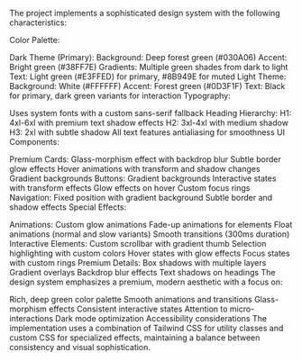 The project implements a sophisticated design system with the following characteristics:

Color Palette:

Dark Theme (Primary):
Background: Deep forest green (#030A06)
Accent: Bright green (#38FF7E)
Gradients: Multiple green shades from dark to light
Text: Light green (#E3FFED) for primary, #8B949E for muted
Light Theme:
Background: White (#FFFFFF)
Accent: Forest green (#0D3F1F)
Text: Black for primary, dark green variants for interaction
Typography:

Uses system fonts with a custom sans-serif fallback
Heading Hierarchy:
H1: 4xl-6xl with premium text shadow effects
H2: 3xl-4xl with medium shadow
H3: 2xl with subtle shadow
All text features antialiasing for smoothness
UI Components:

Premium Cards:
Glass-morphism effect with backdrop blur
Subtle border glow effects
Hover animations with transform and shadow changes
Gradient backgrounds
Buttons:
Gradient backgrounds
Interactive states with transform effects
Glow effects on hover
Custom focus rings
Navigation:
Fixed position with gradient background
Subtle border and shadow effects
Special Effects:

Animations:
Custom glow animations
Fade-up animations for elements
Float animations (normal and slow variants)
Smooth transitions (300ms duration)
Interactive Elements:
Custom scrollbar with gradient thumb
Selection highlighting with custom colors
Hover states with glow effects
Focus states with custom rings
Premium Details:
Box shadows with multiple layers
Gradient overlays
Backdrop blur effects
Text shadows on headings
The design system emphasizes a premium, modern aesthetic with a focus on:

Rich, deep green color palette
Smooth animations and transitions
Glass-morphism effects
Consistent interactive states
Attention to micro-interactions
Dark mode optimization
Accessibility considerations
The implementation uses a combination of Tailwind CSS for utility classes and custom CSS for specialized effects, maintaining a balance between consistency and visual sophistication.
